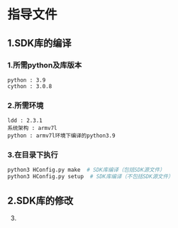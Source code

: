 # 指导文件

## 1.SDK库的编译

### 1.所需python及库版本

```
python : 3.9
cython : 3.0.8
```

### 2.所需环境

```
ldd : 2.3.1
系统架构 : armv7l
python : armv7l环境下编译的python3.9
```

### 3.在目录下执行

```bash
python3 HConfig.py make  # SDK库编译（包括SDK源文件）
python3 HConfig.py setup  # SDK库编译（不包括SDK源文件）
```

## 2.SDK库的修改





3.